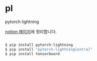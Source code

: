 # pl

pytorch lightning

[notion 페이지](https://www.notion.so/pytorch-lightning-9ce42b7f2a4f499a89885557e8c25949)에 정리합니다.

```bash

$ pip install pytorch-lightning
$ pip install "pytorch-lightning[extra]"
$ pip install tensorboard

```
